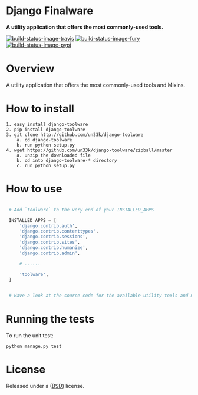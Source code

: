 Django Finalware
====================

**A utility application that offers the most commonly-used tools.**

[![build-status-image-travis]][travis]
[![build-status-image-fury]][fury]
[![build-status-image-pypi]][pypi]


Overview
====================

A utility application that offers the most commonly-used tools and Mixins.


How to install
====================

    1. easy_install django-toolware
    2. pip install django-toolware
    3. git clone http://github.com/un33k/django-toolware
        a. cd django-toolware
        b. run python setup.py
    4. wget https://github.com/un33k/django-toolware/zipball/master
        a. unzip the downloaded file
        b. cd into django-toolware-* directory
        c. run python setup.py


How to use
====================

   ```python

    # Add `toolware` to the very end of your INSTALLED_APPS

    INSTALLED_APPS = [
        'django.contrib.auth',
        'django.contrib.contenttypes',
        'django.contrib.sessions',
        'django.contrib.sites',
        'django.contrib.humanize',
        'django.contrib.admin',

        # ......

        'toolware',
    ]


    # Have a look at the source code for the available utility tools and mixins
   ```


Running the tests
====================

To run the unit test:

    python manage.py test


License
====================

Released under a ([BSD](LICENSE.md)) license.


[build-status-image-travis]: https://secure.travis-ci.org/un33k/django-toolware.png?branch=master
[travis]: http://travis-ci.org/un33k/django-toolware?branch=master

[build-status-image-fury]: https://badge.fury.io/py/django-toolware.png
[fury]: http://badge.fury.io/py/django-toolware

[build-status-image-pypi]: https://pypip.in/d/django-toolware/badge.png
[pypi]: https://crate.io/packages/django-toolware?version=latest

